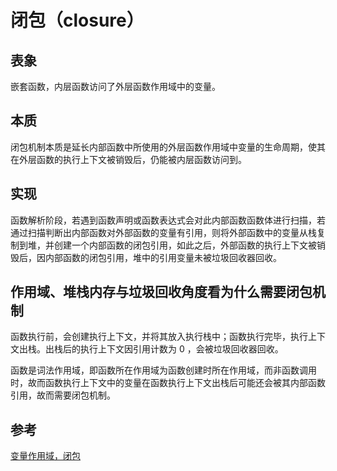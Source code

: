 # 闭包（closure）

## 表象

嵌套函数，内层函数访问了外层函数作用域中的变量。

## 本质

闭包机制本质是延长内部函数中所使用的外层函数作用域中变量的生命周期，使其在外层函数的执行上下文被销毁后，仍能被内层函数访问到。

## 实现

函数解析阶段，若遇到函数声明或函数表达式会对此内部函数函数体进行扫描，若通过扫描判断出内部函数对外部函数的变量有引用，则将外部函数中的变量从栈复制到堆，并创建一个内部函数的闭包引用，如此之后，外部函数的执行上下文被销毁后，因内部函数的闭包引用，堆中的引用变量未被垃圾回收器回收。

## 作用域、堆栈内存与垃圾回收角度看为什么需要闭包机制

函数执行前，会创建执行上下文，并将其放入执行栈中；函数执行完毕，执行上下文出栈。出栈后的执行上下文因引用计数为 0 ，会被垃圾回收器回收。

函数是词法作用域，即函数所在作用域为函数创建时所在作用域，而非函数调用时，故而函数执行上下文中的变量在函数执行上下文出栈后可能还会被其内部函数引用，故而需要闭包机制。

## 参考

[变量作用域，闭包](https://zh.javascript.info/closure)